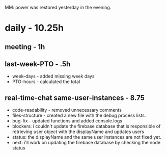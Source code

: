 MM: power was restored yesterday in the evening.
# daily - 10.25h

## meeting - 1h

## last-week-PTO - .5h
* week-days - added missing week days
* PTO-hours - calculated the total

## real-time-chat same-user-instances - 8.75
* code-readability - removed unnecessary comments
* files-structure - created a new file with the debug process lists.
* bug-fix - updated functions and added console.logs
* blockers: i couldn't update the firebase database that is responsible of retrieving user object with the displayName and updates users
* status: the displayName and the same user instances are not fixed yet.
* next: i'll work on updating the firebase database by checking the node status